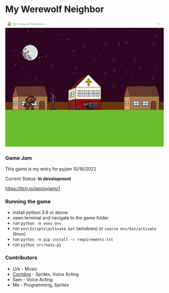 # My Werewolf Neighbor

<img src="teaser.png" width="640px">

### Game Jam

This game is my entry for pyjam 10/16/2022

Current Status: **In development**

https://itch.io/jam/pyjamv1

### Running the game

- install python 3.9 or above
- open terminal and navigate to the game folder
- run `python -m venv env`
- run `env\Scripts\activate.bat` (windows) or `source env/bin/activate` (linux)
- run `python -m pip install -r requirements.txt`
- run `python src/main.py`

### Contributors

- Urk - Music
- [Corndog](https://www.instagram.com/condor__k/) - Sprites, Voice Acting
- Sam - Voice Acting
- Me - Programming, Sprites
